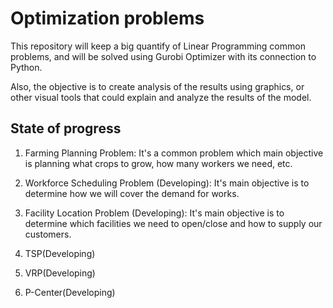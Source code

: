 # Optimization problems

This repository will keep a big quantify of Linear Programming common problems, and will be solved using Gurobi Optimizer with its connection to Python. 

Also, the objective is to create analysis of the results using graphics, or other visual tools that could explain and analyze the results of the model.


## State of progress

1. Farming Planning Problem: It's a common problem which main objective is planning what crops to grow, how many workers we need, etc. 

2. Workforce Scheduling Problem (Developing): It's main objective is to determine how we will cover the demand for works.

3. Facility Location Problem (Developing): It's main objective is to determine which facilities we need to open/close and how to supply our customers.
   
4. TSP(Developing)
5. VRP(Developing)
6. P-Center(Developing)
